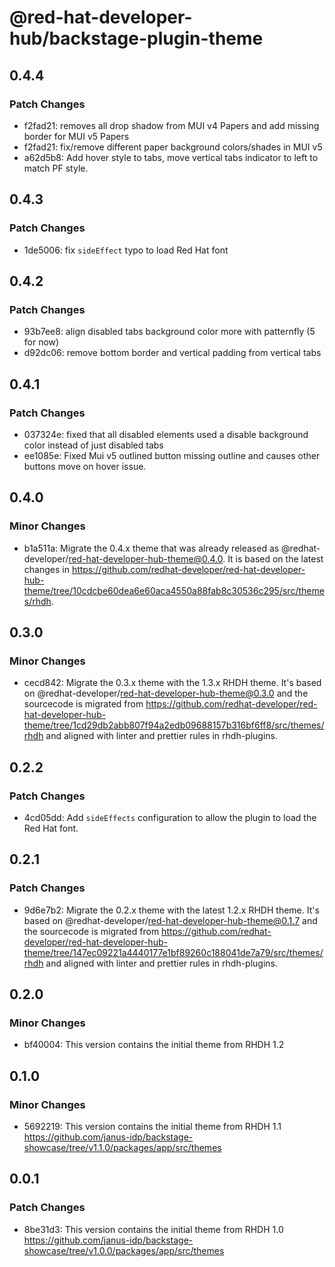 # @red-hat-developer-hub/backstage-plugin-theme

## 0.4.4

### Patch Changes

- f2fad21: removes all drop shadow from MUI v4 Papers and add missing border for MUI v5 Papers
- f2fad21: fix/remove different paper background colors/shades in MUI v5
- a62d5b8: Add hover style to tabs, move vertical tabs indicator to left to match PF style.

## 0.4.3

### Patch Changes

- 1de5006: fix `sideEffect` typo to load Red Hat font

## 0.4.2

### Patch Changes

- 93b7ee8: align disabled tabs background color more with patternfly (5 for now)
- d92dc06: remove bottom border and vertical padding from vertical tabs

## 0.4.1

### Patch Changes

- 037324e: fixed that all disabled elements used a disable background color instead of just disabled tabs
- ee1085e: Fixed Mui v5 outlined button missing outline and causes other buttons move on hover issue.

## 0.4.0

### Minor Changes

- b1a511a: Migrate the 0.4.x theme that was already released as @redhat-developer/red-hat-developer-hub-theme@0.4.0. It is based on the latest changes in https://github.com/redhat-developer/red-hat-developer-hub-theme/tree/10cdcbe60dea6e60aca4550a88fab8c30536c295/src/themes/rhdh.

## 0.3.0

### Minor Changes

- cecd842: Migrate the 0.3.x theme with the 1.3.x RHDH theme. It's based on @redhat-developer/red-hat-developer-hub-theme@0.3.0 and the sourcecode is migrated from https://github.com/redhat-developer/red-hat-developer-hub-theme/tree/1cd29db2abb807f94a2edb09688157b316bf6ff8/src/themes/rhdh and aligned with linter and prettier rules in rhdh-plugins.

## 0.2.2

### Patch Changes

- 4cd05dd: Add `sideEffects` configuration to allow the plugin to load the Red Hat font.

## 0.2.1

### Patch Changes

- 9d6e7b2: Migrate the 0.2.x theme with the latest 1.2.x RHDH theme. It's based on @redhat-developer/red-hat-developer-hub-theme@0.1.7 and the sourcecode is migrated from https://github.com/redhat-developer/red-hat-developer-hub-theme/tree/147ec09221a4440177e1bf89260c188041de7a79/src/themes/rhdh and aligned with linter and prettier rules in rhdh-plugins.

## 0.2.0

### Minor Changes

- bf40004: This version contains the initial theme from RHDH 1.2

## 0.1.0

### Minor Changes

- 5692219: This version contains the initial theme from RHDH 1.1 https://github.com/janus-idp/backstage-showcase/tree/v1.1.0/packages/app/src/themes

## 0.0.1

### Patch Changes

- 8be31d3: This version contains the initial theme from RHDH 1.0 https://github.com/janus-idp/backstage-showcase/tree/v1.0.0/packages/app/src/themes
